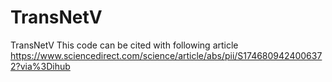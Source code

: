 # TransNetV
TransNetV
This code can be cited with following article
https://www.sciencedirect.com/science/article/abs/pii/S1746809424006372?via%3Dihub
